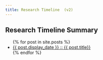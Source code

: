 ```yaml
---
title: Research Timeline  (v2)
---
```


<section id="timeline">
  <h1>Research Timeline Summary</h1>
  <ul class="timeline_ul">
    {% for post in site.posts %}
        <li class="timeline_card">
          <div>
            <a href="{{site.url}}/{{site.github.repository_name}}{{post.url}}">
              <div class="date_{{post.type}}" > {{ post.display_date }} :: {{ post.title}}</div>
            <!-- <br>  -->
            </a>
          </div>
          <!-- <span class="initials">{{ post.initials }}</span> -->
       </li>
    {% endfor %}
  </ul>
</section>
